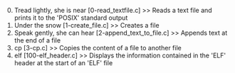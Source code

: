 0. Tread lightly, she is near [0-read_textfile.c] >> Reads a text file and prints it to the 'POSIX' standard output
1. Under the snow [1-create_file.c] >> Creates a file
2. Speak gently, she can hear [2-append_text_to_file.c] >> Appends text at the end of a file
3. cp [3-cp.c] >> Copies the content of a file to another file
4. elf [100-elf_header.c] >> Displays the information contained in the 'ELF' header at the start of an 'ELF' file
